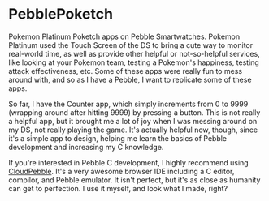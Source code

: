 # PebblePoketch
Pokemon Platinum Poketch apps on Pebble Smartwatches.
Pokemon Platinum used the Touch Screen of the DS to bring a cute way to monitor real-world time, as well as provide other helpful or not-so-helpful services, like looking at your Pokemon team, testing a Pokemon's happiness, testing attack effectiveness, etc. Some of these apps were really fun to mess around with, and so as I have a Pebble, I want to replicate some of these apps.

So far, I have the Counter app, which simply increments from 0 to 9999 (wrapping around after hitting 9999) by pressing a button. This is not really a helpful app, but it brought me a lot of joy when I was messing around on my DS, not really playing the game. It's actually helpful now, though, since it's a simple app to design, helping me learn the basics of Pebble development and increasing my C knowledge.

If you're interested in Pebble C development, I highly recommend using [CloudPebble](https://cloudpebble.net). It's a very awesome browser IDE including a C editor, compilor, and Pebble emulator. It isn't perfect, but it's as close as humanity can get to perfection. I use it myself, and look what I made, right?
